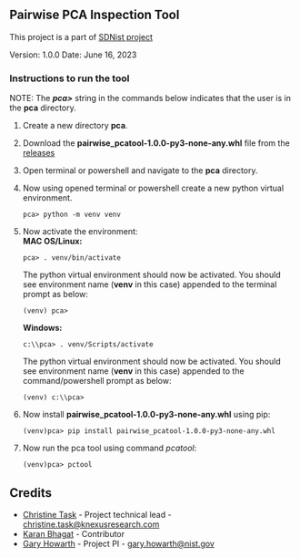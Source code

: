 ## Pairwise PCA Inspection Tool
This project is a part of [SDNist project](https://github.com/usnistgov/SDNist)

Version: 1.0.0
Date: June 16, 2023
 

### Instructions to run the tool
NOTE: The ***pca>*** string in the commands below indicates that the user is in the **pca** directory.
1. Create a new directory **pca**.
2. Download the **pairwise_pcatool-1.0.0-py3-none-any.whl** file from the [releases]()
3. Open terminal or powershell and navigate to the **pca** directory.
4. Now using opened terminal or powershell create a new python virtual environment.
    ```
    pca> python -m venv venv
    ```
5. Now activate the environment:  
    **MAC OS/Linux:**
    ```
    pca> . venv/bin/activate
    ```
    The python virtual environment should now be activated. You should see environment name (**venv** in this case) appended to the terminal prompt as below:  
    ```
    (venv) pca>
    ```
   
    **Windows:**
    ```
    c:\\pca> . venv/Scripts/activate
    ```
    The python virtual environment should now be activated. You should see environment name (**venv** in this case) appended to the command/powershell prompt as below:  
    ```
    (venv) c:\\pca>
    ```
   
6. Now install **pairwise_pcatool-1.0.0-py3-none-any.whl** using pip:
    ```
    (venv)pca> pip install pairwise_pcatool-1.0.0-py3-none-any.whl
    ```

7. Now run the pca tool using command *pcatool*:
    ```
   (venv)pca> pctool
    ```
   

Credits 
----------

- [Christine Task](mailto:christine.task@knexusresearch.com) - Project technical lead - christine.task@knexusresearch.com
- [Karan Bhagat](https://github.com/kbtriangulum) - Contributor
- [Gary Howarth](https://www.nist.gov/people/gary-howarth) - Project PI - gary.howarth@nist.gov
